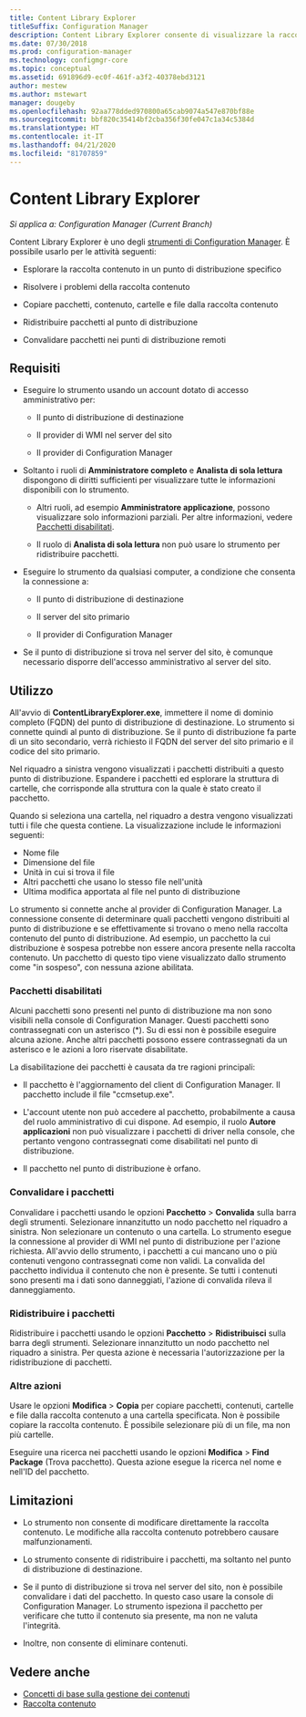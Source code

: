 ```yaml
---
title: Content Library Explorer
titleSuffix: Configuration Manager
description: Content Library Explorer consente di visualizzare la raccolta contenuto in un punto di distribuzione di Configuration Manager e di risolvere eventuali problemi.
ms.date: 07/30/2018
ms.prod: configuration-manager
ms.technology: configmgr-core
ms.topic: conceptual
ms.assetid: 691896d9-ec0f-461f-a3f2-40378ebd3121
author: mestew
ms.author: mstewart
manager: dougeby
ms.openlocfilehash: 92aa778dded970800a65cab9074a547e870bf88e
ms.sourcegitcommit: bbf820c35414bf2cba356f30fe047c1a34c5384d
ms.translationtype: HT
ms.contentlocale: it-IT
ms.lasthandoff: 04/21/2020
ms.locfileid: "81707859"
---
```

# <a name="content-library-explorer"></a>Content Library Explorer

*Si applica a: Configuration Manager (Current Branch)*

Content Library Explorer è uno degli [strumenti di Configuration Manager](tools.md). È possibile usarlo per le attività seguenti:  

- Esplorare la raccolta contenuto in un punto di distribuzione specifico  

- Risolvere i problemi della raccolta contenuto  

- Copiare pacchetti, contenuto, cartelle e file dalla raccolta contenuto  

- Ridistribuire pacchetti al punto di distribuzione  

- Convalidare pacchetti nei punti di distribuzione remoti  



## <a name="requirements"></a>Requisiti

- Eseguire lo strumento usando un account dotato di accesso amministrativo per:  

    - Il punto di distribuzione di destinazione  

    - Il provider di WMI nel server del sito  

    - Il provider di Configuration Manager  

- Soltanto i ruoli di **Amministratore completo** e **Analista di sola lettura** dispongono di diritti sufficienti per visualizzare tutte le informazioni disponibili con lo strumento.  

    - Altri ruoli, ad esempio **Amministratore applicazione**, possono visualizzare solo informazioni parziali. Per altre informazioni, vedere [Pacchetti disabilitati](#bkmk_disabled-packages).  

    - Il ruolo di **Analista di sola lettura** non può usare lo strumento per ridistribuire pacchetti.  

- Eseguire lo strumento da qualsiasi computer, a condizione che consenta la connessione a:  

    - Il punto di distribuzione di destinazione  

    - Il server del sito primario  

    - Il provider di Configuration Manager  

- Se il punto di distribuzione si trova nel server del sito, è comunque necessario disporre dell'accesso amministrativo al server del sito.  



## <a name="usage"></a>Utilizzo 

All'avvio di **ContentLibraryExplorer.exe**, immettere il nome di dominio completo (FQDN) del punto di distribuzione di destinazione. Lo strumento si connette quindi al punto di distribuzione. Se il punto di distribuzione fa parte di un sito secondario, verrà richiesto il FQDN del server del sito primario e il codice del sito primario.

Nel riquadro a sinistra vengono visualizzati i pacchetti distribuiti a questo punto di distribuzione. Espandere i pacchetti ed esplorare la struttura di cartelle, che corrisponde alla struttura con la quale è stato creato il pacchetto.

Quando si seleziona una cartella, nel riquadro a destra vengono visualizzati tutti i file che questa contiene. La visualizzazione include le informazioni seguenti: 
- Nome file
- Dimensione del file
- Unità in cui si trova il file
- Altri pacchetti che usano lo stesso file nell'unità
- Ultima modifica apportata al file nel punto di distribuzione

Lo strumento si connette anche al provider di Configuration Manager. La connessione consente di determinare quali pacchetti vengono distribuiti al punto di distribuzione e se effettivamente si trovano o meno nella raccolta contenuto del punto di distribuzione. Ad esempio, un pacchetto la cui distribuzione è sospesa potrebbe non essere ancora presente nella raccolta contenuto. Un pacchetto di questo tipo viene visualizzato dallo strumento come "in sospeso", con nessuna azione abilitata.


### <a name="disabled-packages"></a><a name="bkmk_disabled-packages"></a> Pacchetti disabilitati

Alcuni pacchetti sono presenti nel punto di distribuzione ma non sono visibili nella console di Configuration Manager. Questi pacchetti sono contrassegnati con un asterisco (\*). Su di essi non è possibile eseguire alcuna azione. Anche altri pacchetti possono essere contrassegnati da un asterisco e le azioni a loro riservate disabilitate. 

La disabilitazione dei pacchetti è causata da tre ragioni principali:  

- Il pacchetto è l'aggiornamento del client di Configuration Manager. Il pacchetto include il file "ccmsetup.exe".  

- L'account utente non può accedere al pacchetto, probabilmente a causa del ruolo amministrativo di cui dispone. Ad esempio, il ruolo **Autore applicazioni** non può visualizzare i pacchetti di driver nella console, che pertanto vengono contrassegnati come disabilitati nel punto di distribuzione.  

- Il pacchetto nel punto di distribuzione è orfano.  


### <a name="validate-packages"></a>Convalidare i pacchetti

Convalidare i pacchetti usando le opzioni **Pacchetto** > **Convalida** sulla barra degli strumenti. Selezionare innanzitutto un nodo pacchetto nel riquadro a sinistra. Non selezionare un contenuto o una cartella. Lo strumento esegue la connessione al provider di WMI nel punto di distribuzione per l'azione richiesta. All'avvio dello strumento, i pacchetti a cui mancano uno o più contenuti vengono contrassegnati come non validi. La convalida del pacchetto individua il contenuto che non è presente. Se tutti i contenuti sono presenti ma i dati sono danneggiati, l'azione di convalida rileva il danneggiamento.


### <a name="redistribute-packages"></a>Ridistribuire i pacchetti

Ridistribuire i pacchetti usando le opzioni **Pacchetto** > **Ridistribuisci** sulla barra degli strumenti. Selezionare innanzitutto un nodo pacchetto nel riquadro a sinistra. Per questa azione è necessaria l'autorizzazione per la ridistribuzione di pacchetti.


### <a name="other-actions"></a>Altre azioni

Usare le opzioni **Modifica** > **Copia** per copiare pacchetti, contenuti, cartelle e file dalla raccolta contenuto a una cartella specificata. Non è possibile copiare la raccolta contenuto. È possibile selezionare più di un file, ma non più cartelle.

Eseguire una ricerca nei pacchetti usando le opzioni **Modifica** > **Find Package** (Trova pacchetto). Questa azione esegue la ricerca nel nome e nell'ID del pacchetto.



## <a name="limitations"></a>Limitazioni

- Lo strumento non consente di modificare direttamente la raccolta contenuto. Le modifiche alla raccolta contenuto potrebbero causare malfunzionamenti.  

- Lo strumento consente di ridistribuire i pacchetti, ma soltanto nel punto di distribuzione di destinazione.  

- Se il punto di distribuzione si trova nel server del sito, non è possibile convalidare i dati del pacchetto. In questo caso usare la console di Configuration Manager. Lo strumento ispeziona il pacchetto per verificare che tutto il contenuto sia presente, ma non ne valuta l'integrità.  

- Inoltre, non consente di eliminare contenuti.



## <a name="see-also"></a>Vedere anche

- [Concetti di base sulla gestione dei contenuti](../plan-design/hierarchy/fundamental-concepts-for-content-management.md)
- [Raccolta contenuto](../plan-design/hierarchy/the-content-library.md)
